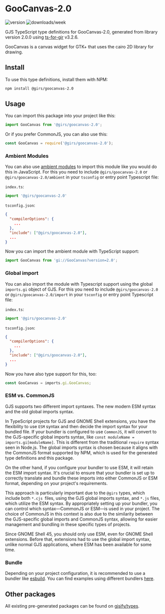 
# GooCanvas-2.0

![version](https://img.shields.io/npm/v/@girs/goocanvas-2.0)
![downloads/week](https://img.shields.io/npm/dw/@girs/goocanvas-2.0)


GJS TypeScript type definitions for GooCanvas-2.0, generated from library version 2.0.0 using [ts-for-gir](https://github.com/gjsify/ts-for-gir) v3.2.6.

GooCanvas is a canvas widget for GTK+ that uses the cairo 2D library for drawing.

## Install

To use this type definitions, install them with NPM:
```bash
npm install @girs/goocanvas-2.0
```

## Usage

You can import this package into your project like this:
```ts
import GooCanvas from '@girs/goocanvas-2.0';
```

Or if you prefer CommonJS, you can also use this:
```ts
const GooCanvas = require('@girs/goocanvas-2.0');
```

### Ambient Modules

You can also use [ambient modules](https://github.com/gjsify/ts-for-gir/tree/main/packages/cli#ambient-modules) to import this module like you would do this in JavaScript.
For this you need to include `@girs/goocanvas-2.0` or `@girs/goocanvas-2.0/ambient` in your `tsconfig` or entry point Typescript file:

`index.ts`:
```ts
import '@girs/goocanvas-2.0'
```

`tsconfig.json`:
```json
{
  "compilerOptions": {
    ...
  },
  "include": ["@girs/goocanvas-2.0"],
  ...
}
```

Now you can import the ambient module with TypeScript support: 

```ts
import GooCanvas from 'gi://GooCanvas?version=2.0';
```

### Global import

You can also import the module with Typescript support using the global `imports.gi` object of GJS.
For this you need to include `@girs/goocanvas-2.0` or `@girs/goocanvas-2.0/import` in your `tsconfig` or entry point Typescript file:

`index.ts`:
```ts
import '@girs/goocanvas-2.0'
```

`tsconfig.json`:
```json
{
  "compilerOptions": {
    ...
  },
  "include": ["@girs/goocanvas-2.0"],
  ...
}
```

Now you have also type support for this, too:

```ts
const GooCanvas = imports.gi.GooCanvas;
```


### ESM vs. CommonJS

GJS supports two different import syntaxes. The new modern ESM syntax and the old global imports syntax.

In TypeScript projects for GJS and GNOME Shell extensions, you have the flexibility to use `ESM` syntax and then decide the import syntax for your bundled file. If your bundler is configured to use `CommonJS`, it will convert to the GJS-specific global imports syntax, like `const moduleName = imports.gi[moduleName]`. This is different from the traditional `require` syntax seen in Node.js. The global imports syntax is chosen because it aligns with the CommonJS format supported by NPM, which is used for the generated type definitions and this package.

On the other hand, if you configure your bundler to use ESM, it will retain the ESM import syntax. It's crucial to ensure that your bundler is set up to correctly translate and bundle these imports into either CommonJS or ESM format, depending on your project's requirements.

This approach is particularly important due to the `@girs` types, which include both `*.cjs `files, using the GJS global imports syntax, and `*.js` files, which utilize the ESM syntax. By appropriately setting up your bundler, you can control which syntax—CommonJS or ESM—is used in your project. The choice of CommonJS in this context is also due to the similarity between the GJS-specific global imports and CommonJS syntax, allowing for easier management and bundling in these specific types of projects.

Since GNOME Shell 45, you should only use ESM, even for GNOME Shell extensions. Before that, extensions had to use the global import syntax, unlike normal GJS applications, where ESM has been available for some time.

### Bundle

Depending on your project configuration, it is recommended to use a bundler like [esbuild](https://esbuild.github.io/). You can find examples using different bundlers [here](https://github.com/gjsify/ts-for-gir/tree/main/examples).

## Other packages

All existing pre-generated packages can be found on [gjsify/types](https://github.com/gjsify/types).

